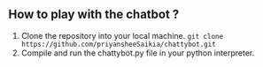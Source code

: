 
## How to play with the chatbot ?

1. Clone the repository into your local machine.
`git clone https://github.com/priyansheeSaikia/chattybot.git`
2. Compile and run the chattybot.py file in your python interpreter.

